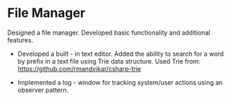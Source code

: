 # File Manager
Designed a file manager. Developed basic functionality and additional features.

- Developed a built - in text editor. Added the ability to search for a word
by prefix in a text file using Trie data structure.
Used Trie from: https://github.com/rmandvikar/csharp-trie

- Implemented a log - window for tracking system/user actions using an observer pattern.
